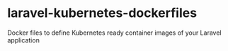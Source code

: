 # laravel-kubernetes-dockerfiles
Docker files to define Kubernetes ready container images of your Laravel application
